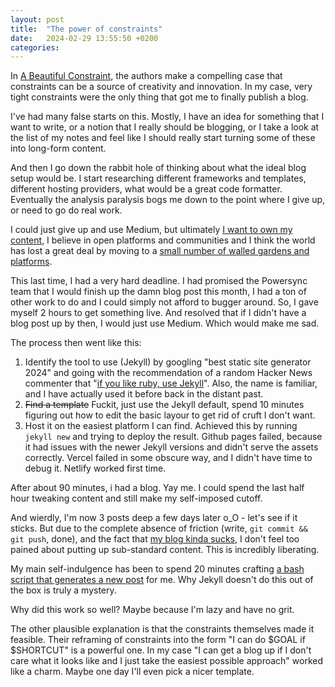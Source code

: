 ```yaml
---
layout: post
title:  "The power of constraints"
date:   2024-02-29 13:55:50 +0200
categories:
---
```

In [A Beautiful Constraint](https://www.amazon.com/Beautiful-Constraint-Transform-Limitations-Advantages/dp/B08DG8DK9Q), the authors make a compelling case that constraints can be a source of creativity and innovation. In my case, very tight constraints were the only thing that got me to finally publish a blog.

I've had many false starts on this. Mostly, I have an idea for something that I want to write, or a notion that I really should be blogging, or I take a look at the list of my notes and feel like I should really start turning some of these into long-form content.

And then I go down the rabbit hole of thinking about what the ideal blog setup would be. I start researching different frameworks and templates, different hosting providers, what would be a great code formatter.  Eventually the analysis paralysis bogs me down to the point where I give up, or need to go do real work.

I could just give up and use Medium, but ultimately [I want to own my content](https://startafuckingblog.com/), I believe in open platforms and communities and I think the world has lost a great deal by moving to a [small number of walled gardens and platforms](https://www.theverge.com/23513418/bring-back-personal-blogging).

This last time, I had a very hard deadline. I had promised the Powersync team that I would finish up the damn blog post this month, I had a ton of other work to do and I could simply not afford to bugger around.  So, I gave myself 2 hours to get something live. And resolved that if I didn't have a blog post up by then, I would just use Medium. Which would make me sad.

The process then went like this:

1. Identify the tool to use (Jekyll) by googling "best static site generator 2024" and going with the recommendation of a random Hacker News commenter that "[if you like ruby, use Jekyll](https://news.ycombinator.com/item?id=20797170)". Also, the name is familiar, and I have actually used it before back in the distant past.
2. ~~Find a template~~ Fuckit, just use the Jekyll default, spend 10 minutes figuring out how to edit the basic layour to get rid of cruft I don't want.
3. Host it on the easiest platform I can find. Achieved this by running `jekyll new` and trying to deploy the result.  Github pages failed, because it had issues with the newer Jekyll versions and didn't serve the assets correctly. Vercel failed in some obscure way, and I didn't have time to debug it.  Netlify worked first time.

After about 90 minutes, i had a blog. Yay me. I could spend the last half hour tweaking content and still make my self-imposed cutoff.

And wierdly, I'm now 3 posts deep a few days later o_O - let's see if it sticks.  But due to the complete absence of friction (write, `git commit && git push`, done), and the fact that [my blog kinda sucks](https://kadavy.net/blog/posts/permission-to-suck/), I don't feel too pained about putting up sub-standard content. This is incredibly liberating.

My main self-indulgence has been to spend 20 minutes crafting [a bash script that generates a new post](https://github.com/ckritzinger/intuitably/blob/master/new_post.sh) for me. Why Jekyll doesn't do this out of the box is truly a mystery.

Why did this work so well? Maybe because I'm lazy and have no grit.

The other plausible explanation is that the constraints themselves made it feasible. Their reframing of constraints into the form "I can do $GOAL if $SHORTCUT" is a powerful one. In my case "I can get a blog up if I don't care what it looks like and I just take the easiest possible approach" worked like a charm. Maybe one day I'll even pick a nicer template.
